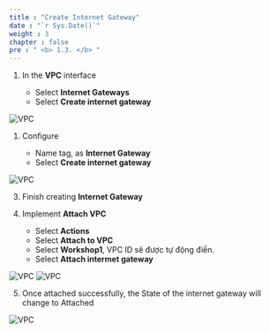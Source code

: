 ```yaml
---
title : "Create Internet Gateway"
date : "`r Sys.Date()`"
weight : 3
chapter : false
pre : " <b> 1.3. </b> "
---
```


1. In the **VPC** interface

    - Select **Internet Gateways**
    - Select **Create internet gateway**

![VPC](/images/103/001.png)

1. Configure

    - Name tag, as **Internet Gateway**
    - Select **Create internet gateway**

![VPC](/images/103/002.png)

3. Finish creating **Internet Gateway**

4. Implement **Attach VPC**

    - Select **Actions**
    - Select **Attach to VPC**
    - Select **Workshop1**, VPC ID sẽ được tự động điền.
    - Select **Attach intermet gateway**

![VPC](/images/103/003.png)
![VPC](/images/103/004.png)

5. Once attached successfully, the State of the internet gateway will change to Attached

![VPC](/images/103/005.png)
